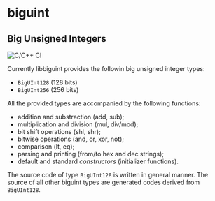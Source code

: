 # biguint
## Big Unsigned Integers

![C/C++ CI](https://github.com/SzigetiJ/biguint/workflows/C/C++%20CI/badge.svg)

Currently libbiguint provides the followin big unsigned integer types:
* `BigUInt128` (128 bits)
* `BigUInt256` (256 bits)

All the provided types are accompanied by the following functions:
* addition and substraction (add, sub);
* multiplication and division (mul, div/mod);
* bit shift operations (shl, shr);
* bitwise operations (and, or, xor, not);
* comparison (lt, eq);
* parsing and printing (from/to hex and dec strings);
* default and standard _constructors_ (initializer functions).

The source code of type `BigUInt128` is written in general manner.
The source of all other biguint types are generated codes derived from `BigUInt128`.
